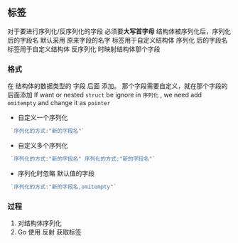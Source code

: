 ##  标签
对于要进行序列化/反序列化的字段 必须要**大写首字母** 
结构体被序列化后，序列化后的字段名 默认采用 原来字段的名字
标签用于自定义结构体 序列化   后的字段名
标签用于自定义结构体 反序列化 时映射结构体那个字段


###   格式
在 结构体的数据类型的 字段 后面 添加。
那个字段需要自定义，就在那个字段的后面添加
If want or nested `struct` be ignore in `序列化` , we need add `omitempty` and change it as `pointer` 

* 自定义一个序列化
```go
 `序列化的方式:"新的字段名"`
```

* 自定义多个序列化
```go
 `序列化的方式:"新的字段名" 序列化的方式:"新的字段名"`
```

* 序列化时忽略 默认值的字段
```go
 `序列化的方式:"新的字段名,omitempty"`
```



###   过程
1. 对结构体序列化
2. Go 使用 反射 获取标签
